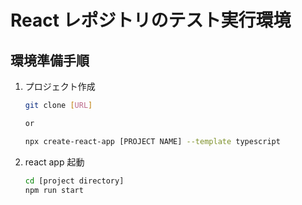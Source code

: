 # React レポジトリのテスト実行環境

## 環境準備手順

1. プロジェクト作成

   ```bash
   git clone [URL]

   or

   npx create-react-app [PROJECT NAME] --template typescript
   ```

1. react app 起動

   ```bash
   cd [project directory]
   npm run start
   ```
